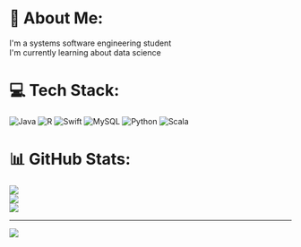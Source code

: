 # 💫 About Me:
I'm a systems software engineering student <br>I'm currently learning about data science 


# 💻 Tech Stack:
![Java](https://img.shields.io/badge/java-%23ED8B00.svg?style=flat&logo=java&logoColor=white) ![R](https://img.shields.io/badge/r-%23276DC3.svg?style=flat&logo=r&logoColor=white) ![Swift](https://img.shields.io/badge/swift-F54A2A?style=flat&logo=swift&logoColor=white) ![MySQL](https://img.shields.io/badge/mysql-%2300f.svg?style=flat&logo=mysql&logoColor=white) ![Python](https://img.shields.io/badge/python-3670A0?style=flat&logo=python&logoColor=ffdd54) ![Scala](https://img.shields.io/badge/scala-%23DC322F.svg?style=flat&logo=scala&logoColor=white)
# 📊 GitHub Stats:
![](https://github-readme-stats.vercel.app/api?username=andrespin0&theme=react&hide_border=false&include_all_commits=true&count_private=true)<br/>
![](https://github-readme-streak-stats.herokuapp.com/?user=andrespin0&theme=react&hide_border=false)<br/>
![](https://github-readme-stats.vercel.app/api/top-langs/?username=andrespin0&theme=react&hide_border=false&include_all_commits=true&count_private=true&layout=compact)

---
[![](https://visitcount.itsvg.in/api?id=andrespin0&icon=7&color=12)](https://visitcount.itsvg.in)



